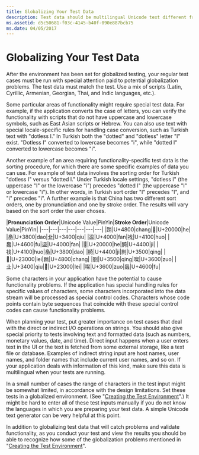 ```yaml
---
title: Globalizing Your Test Data
description: Test data should be multilingual Unicode text different from the system locale. Use mixed scripts or Unicode-only text to discover codepage dependency
ms.assetid: d5c50681-f03c-4145-b40f-090e887bcb75
ms.date: 04/05/2017
---
```


# Globalizing Your Test Data

After the environment has been set for globalized testing, your regular test cases must be run with special attention paid to potential globalization problems. The test data must match the test. Use a mix of scripts (Latin, Cyrillic, Armenian, Georgian, Thai, and Indic languages, etc.).

Some particular areas of functionality might require special test data. For example, if the application converts the case of letters, you can verify the functionality with scripts that do not have uppercase and lowercase symbols, such as East Asian scripts or Hebrew. You can also use text with special locale-specific rules for handling case conversion, such as Turkish text with "dotless I." In Turkish both the "dotted" and "dotless" letter "I" exist. "Dotless I" converted to lowercase becomes "i", while "dotted I" converted to lowercase becomes "i".

Another example of an area requiring functionality-specific test data is the sorting procedure, for which there are some specific examples of data you can use. For example of test data involves the sorting order for Turkish "dotless I" versus "dotted I." Under Turkish locale settings, "dotless I" (the uppercase "I" or the lowercase "i") precedes "dotted I" (the uppercase "I" or lowercase "i"). In other words, in Turkish sort order "I" precedes "I", and "i" precedes "i". A further example is that China has two different sort orders, one by pronunciation and one by stroke order. The results will vary based on the sort order the user choses.

|**Pronunciation Order**|Unicode Value|PinYin|**Stroke Order**|Unicode Value|PinYin|
|---|---|---|---|---|---|---|
|䠀|U+4800|chang|𠀀|U+20000|he|
|㠀|U+3800|dao|㐀|U+3400|qiu|
|䀀|U+4000|fan|䄀|U+4100|huo|
|䘀|U+4600|fu|䀀|U+4000|fan|
|𠀀|U+20000|he|䐀|U+4400|ji|
|䄀|U+4100|huo|㠀|U+3800|dao|
|䐀|U+4400|ji|㔀|U+3500|qing|
|𣀀|U+23000|lei|䠀|U+4800|chang|
|㔀|U+3500|qing|㘀|U+3600|zuo|
|㐀|U+3400|qiu|𣀀|U+23000|lei|
|㘀|U+3600|zuo|䘀|U+4600|fu|

Some characters in your application have the potential to cause functionality problems. If the application has special handling rules for specific values of characters, some characters incorporated into the data stream will be processed as special control codes. Characters whose code points contain byte sequences that coincide with these special control codes can cause functionality problems.

When planning your test, put greater importance on test cases that deal with the direct or indirect I/O operations on strings. You should also give special priority to tests involving text and formatted data (such as numbers, monetary values, date, and time). Direct input happens when a user enters text in the UI or the text is fetched from some external storage, like a text file or database. Examples of indirect string input are host names, user names, and folder names that include current user names, and so on. If your application deals with information of this kind, make sure this data is multilingual when your tests are running.

In a small number of cases the range of characters in the test input might be somewhat limited, in accordance with the design limitations. Set these tests in a globalized environment. (See "[Creating the Test Environment](creating-the-test-environment.md)".) It might be hard to enter all of these test inputs manually if you do not know the languages in which you are preparing your test data. A simple Unicode text generator can be very helpful at this point.

In addition to globalizing test data that will catch problems and validate functionality, as you conduct your test and view the results you should be able to recognize how some of the globalization problems mentioned in "[Creating the Test Environment](creating-the-test-environment.md)".

